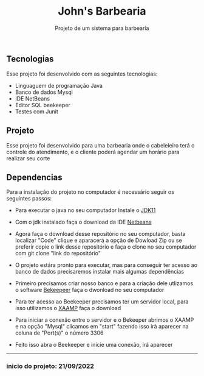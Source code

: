 <h1 align="center"> John's Barbearia </h1>

<p align="center">
Projeto de um sistema para barbearia 
</p>

<br>

##  Tecnologias

Esse projeto foi desenvolvido com as seguintes tecnologias:

- Linguaguem de programação Java
- Banco de dados Mysql
- IDE NetBeans
- Editor SQL beekeeper 
- Testes com Junit

##  Projeto

Esse projeto foi desenvolvido para uma barbearia onde o cabeleleiro terá o controle do atendimento, e o cliente poderá agendar um horário para realizar seu corte 


##  Dependencias 
Para a instalação do projeto no computador é necessário seguir os seguintes passos:

 - Para executar o java no seu computador Instale o [JDK11](https://www.oracle.com/br/java/technologies/downloads/#java11-windows)
 
 - Com o jdk instalado faça o download da IDE [Netbeans](https://netbeans.apache.org/download/index.html)
 
 - Agora faça o download desse repositório no seu computador, basta localizar "Code" clique e aparacerá a opção de Dowload Zip ou se preferir copie o link desse repositório e faça o clone no seu computador com git clone "link do repositório" 
 
 - O projeto estára pronto para executar, mas para conseguir ter acesso ao banco de dados precisaremos instalar mais algumas dependências
 
 - Primeiro precisamos criar nosso banco e para a criação dele utlizamos o software [Bekeepeer](https://www.beekeeperstudio.io/) faça o dwonload no seu computador 
 
 - Para ter acesso ao Beekeeper precisamos ter um servidor local, para isso utilizamos o [XAAMP](https://www.apachefriends.org/pt_br/index.html) faça o download
 
 - Para iniciar a conexão entre o servidor e o Bekeeper abrimos o XAAMP e na opção "Mysql" clicamos em "start" fazendo isso irá aparecer na coluna de "Port(s)" o número 3306
 
- Feito isso abra o Beekeeper e inicie uma conexão, irá aparecer 

---





### inicio do projeto: 21/09/2022
